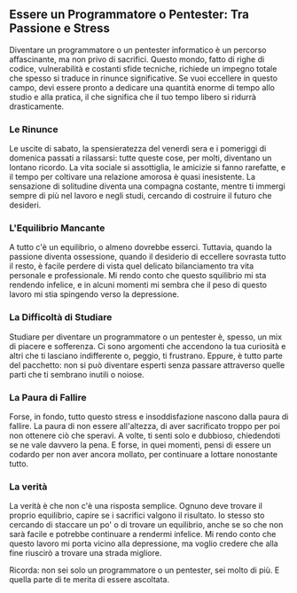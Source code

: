 
## Essere un Programmatore o Pentester: Tra Passione e Stress

Diventare un programmatore o un pentester informatico è un percorso affascinante, ma non privo di sacrifici. Questo mondo, fatto di righe di codice, vulnerabilità e costanti sfide tecniche, richiede un impegno totale che spesso si traduce in rinunce significative. Se vuoi eccellere in questo campo, devi essere pronto a dedicare una quantità enorme di tempo allo studio e alla pratica, il che significa che il tuo tempo libero si ridurrà drasticamente.

### Le Rinunce

Le uscite di sabato, la spensieratezza del venerdì sera e i pomeriggi di domenica passati a rilassarsi: tutte queste cose, per molti, diventano un lontano ricordo. La vita sociale si assottiglia, le amicizie si fanno rarefatte, e il tempo per coltivare una relazione amorosa è quasi inesistente. La sensazione di solitudine diventa una compagna costante, mentre ti immergi sempre di più nel lavoro e negli studi, cercando di costruire il futuro che desideri.

### L'Equilibrio Mancante

A tutto c'è un equilibrio, o almeno dovrebbe esserci. Tuttavia, quando la passione diventa ossessione, quando il desiderio di eccellere sovrasta tutto il resto, è facile perdere di vista quel delicato bilanciamento tra vita personale e professionale. Mi rendo conto che questo squilibrio mi sta rendendo infelice, e in alcuni momenti mi sembra che il peso di questo lavoro mi stia spingendo verso la depressione.

### La Difficoltà di Studiare

Studiare per diventare un programmatore o un pentester è, spesso, un mix di piacere e sofferenza. Ci sono argomenti che accendono la tua curiosità e altri che ti lasciano indifferente o, peggio, ti frustrano. Eppure, è tutto parte del pacchetto: non si può diventare esperti senza passare attraverso quelle parti che ti sembrano inutili o noiose.

### La Paura di Fallire

Forse, in fondo, tutto questo stress e insoddisfazione nascono dalla paura di fallire. La paura di non essere all'altezza, di aver sacrificato troppo per poi non ottenere ciò che speravi. A volte, ti senti solo e dubbioso, chiedendoti se ne vale davvero la pena. E forse, in quei momenti, pensi di essere un codardo per non aver ancora mollato, per continuare a lottare nonostante tutto.

### La verità

La verità è che non c'è una risposta semplice. Ognuno deve trovare il proprio equilibrio, capire se i sacrifici valgono il risultato. Io stesso sto cercando di staccare un po' o di trovare un equilibrio, anche se so che non sarà facile e potrebbe continuare a rendermi infelice. Mi rendo conto che questo lavoro mi porta vicino alla depressione, ma voglio credere che alla fine riuscirò a trovare una strada migliore.

Ricorda: non sei solo un programmatore o un pentester, sei molto di più. E quella parte di te merita di essere ascoltata.


